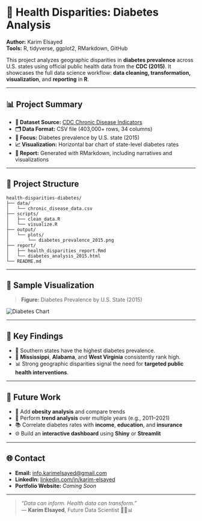# 🧬 Health Disparities: Diabetes Analysis

**Author:** Karim Elsayed  
**Tools:** R, tidyverse, ggplot2, RMarkdown, GitHub

This project analyzes geographic disparities in **diabetes prevalence** across U.S. states using official public health data from the **CDC (2015)**. It showcases the full data science workflow: **data cleaning, transformation, visualization**, and **reporting** in **R**.

---

## 📊 Project Summary

- **📁 Dataset Source:** [CDC Chronic Disease Indicators](https://chronicdata.cdc.gov/)
- **🗂️ Data Format:** CSV file (403,000+ rows, 34 columns)
- **🔬 Focus:** Diabetes prevalence by U.S. state (2015)
- **📈 Visualization:** Horizontal bar chart of state-level diabetes rates
- **📄 Report:** Generated with RMarkdown, including narratives and visualizations

---

## 📂 Project Structure

```
health-disparities-diabetes/
├── data/
│   └── chronic_disease_data.csv
├── scripts/
│   ├── clean_data.R
│   └── visualize.R
├── output/
│   └── plots/
│       └── diabetes_prevalence_2015.png
├── report/
│   ├── health_disparities_report.Rmd
│   └── diabetes_analysis_2015.html
└── README.md
```

---

## 📸 Sample Visualization

> **Figure:** Diabetes Prevalence by U.S. State (2015)

![Diabetes Chart](output/plots/diabetes_prevalence_2015.png)

---

## 📌 Key Findings

- 📍 Southern states have the highest diabetes prevalence.
- 🔴 **Mississippi**, **Alabama**, and **West Virginia** consistently rank high.
- 📊 Strong geographic disparities signal the need for **targeted public health interventions**.

---

## 🚀 Future Work

- 📌 Add **obesity analysis** and compare trends
- 📅 Perform **trend analysis** over multiple years (e.g., 2011–2021)
- 📚 Correlate diabetes rates with **income**, **education**, and **insurance**
- 🌐 Build an **interactive dashboard** using **Shiny** or **Streamlit**

---

## 🌐 Contact

- **Email:** [info.karimelsayed@gmail.com](mailto:info.karimelsayed@gmail.com)  
- **LinkedIn:** [linkedin.com/in/karim-elsayed](https://www.linkedin.com/in/karim-elsayed)  
- **Portfolio Website:** *Coming Soon*

---

> *“Data can inform. Health data can transform.”*  
> — **Karim Elsayed**, Future Data Scientist 👨‍⚕️📊
